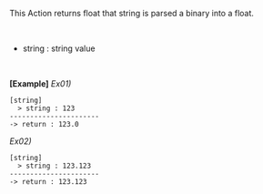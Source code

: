 This Action returns float that string is parsed a binary into a float.

<br/>

- string : string value

<br/>

**[Example]**
*Ex01)*
```
[string]
  > string : 123
----------------------
-> return : 123.0
```
*Ex02)*
```
[string]
  > string : 123.123
----------------------
-> return : 123.123
```
